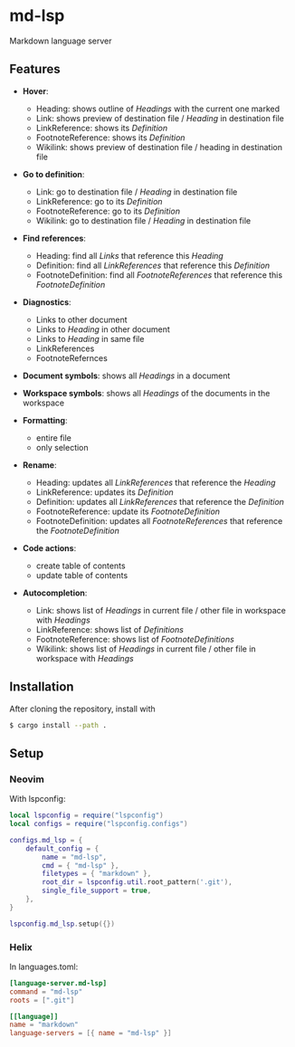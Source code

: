 # md-lsp

Markdown language server

## Features

- **Hover**:
  - Heading: shows outline of _Headings_ with the current one marked
  - Link: shows preview of destination file / _Heading_ in destination file
  - LinkReference: shows its _Definition_
  - FootnoteReference: shows its _Definition_
  - Wikilink: shows preview of destination file / heading in destination file

- **Go to definition**:
  - Link: go to destination file / _Heading_ in destination file
  - LinkReference: go to its _Definition_
  - FootnoteReference: go to its _Definition_
  - Wikilink: go to destination file / _Heading_ in destination file

- **Find references**:
  - Heading: find all _Links_ that reference this _Heading_
  - Definition: find all _LinkReferences_ that reference this _Definition_
  - FootnoteDefinition: find all _FootnoteReferences_ that reference this
    _FootnoteDefinition_

- **Diagnostics**:
  - Links to other document
  - Links to _Heading_ in other document
  - Links to _Heading_ in same file
  - LinkReferences
  - FootnoteRefernces

- **Document symbols**: shows all _Headings_ in a document

- **Workspace symbols**: shows all _Headings_ of the documents in the workspace

- **Formatting**:
  - entire file
  - only selection

- **Rename**:
  - Heading: updates all _LinkReferences_ that reference the _Heading_
  - LinkReference: updates its _Definition_
  - Definition: updates all _LinkReferences_ that reference the _Definition_
  - FootnoteReference: update its _FootnoteDefinition_
  - FootnoteDefinition: updates all _FootnoteReferences_ that reference the
    _FootnoteDefinition_

- **Code actions**:
  - create table of contents
  - update table of contents

- **Autocompletion**:
  - Link: shows list of _Headings_ in current file / other file in workspace
    with _Headings_
  - LinkReference: shows list of _Definitions_
  - FootnoteReference: shows list of _FootnoteDefinitions_
  - Wikilink: shows list of _Headings_ in current file / other file in workspace
    with _Headings_

## Installation

After cloning the repository, install with

```bash
$ cargo install --path .
```

## Setup

### Neovim

With lspconfig:

```lua
local lspconfig = require("lspconfig")
local configs = require("lspconfig.configs")

configs.md_lsp = {
    default_config = {
        name = "md-lsp",
        cmd = { "md-lsp" },
        filetypes = { "markdown" },
        root_dir = lspconfig.util.root_pattern('.git'),
        single_file_support = true,
    },
}

lspconfig.md_lsp.setup({})
```

### Helix

In languages.toml:

```toml
[language-server.md-lsp]
command = "md-lsp"
roots = [".git"]

[[language]]
name = "markdown"
language-servers = [{ name = "md-lsp" }]
```
